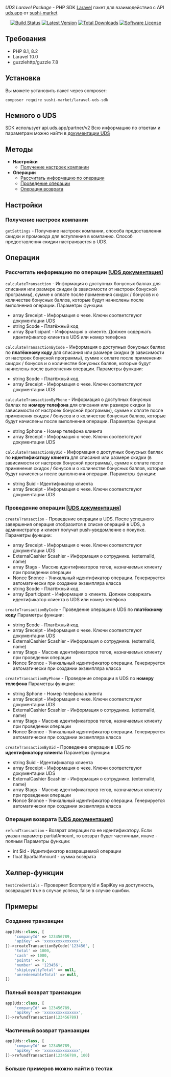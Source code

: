 *UDS Laravel Package* - PHP SDK [Laravel](https://github.com/laravel/laravel) пакет для взаимодействия с API [uds.app](https://uds.app) от [sushi-market](https://sushi-market.com/)

<p align="center">
    <a href="https://github.com/sushi-market/laravel-uds-sdk/actions"><img src="https://github.com/sushi-market/laravel-uds-sdk/actions/workflows/test.yml/badge.svg" alt="Build Status"></a>
    <a href="https://github.com/sushi-market/laravel-uds-sdk/releases"><img src="https://img.shields.io/github/release/sushi-market/laravel-uds-sdk.svg?style=flat-square" alt="Latest Version"></a>
    <a href="https://packagist.org/packages/sushi-market/laravel-uds-sdk"><img src="https://img.shields.io/packagist/dt/sushi-market/laravel-uds-sdk.svg?style=flat-square" alt="Total Downloads"></a>
    <a href="https://github.com/sushi-market/laravel-uds-sdk/blob/master/LICENSE"><img src="https://img.shields.io/badge/license-MIT-blue.svg" alt="Software License"></a>
</p>

## Требования
- PHP 8.1, 8.2
- Laravel 10.0
- guzzlehttp/guzzle 7.8

## Установка
Вы можете установить пакет через composer:

```shell script
composer require sushi-market/laravel-uds-sdk
```

## Немного о UDS
SDK использует api.uds.app/partner/v2
Всю информацию по ответам и параметрам можно найти в [документации UDS](https://docs.uds.app)

## Методы
- **Настройки**
    - [Получение настроек компании](https://github.com/sushi-market/laravel-uds-sdk#%D0%BF%D0%BE%D0%BB%D1%83%D1%87%D0%B5%D0%BD%D0%B8%D0%B5-%D0%BD%D0%B0%D1%81%D1%82%D1%80%D0%BE%D0%B5%D0%BA-%D0%BA%D0%BE%D0%BC%D0%BF%D0%B0%D0%BD%D0%B8%D0%B8)
- **Операции**
    - [Рассчитать информацию по операции](https://github.com/sushi-market/laravel-uds-sdk#%D1%80%D0%B0%D1%81%D1%81%D1%87%D0%B8%D1%82%D0%B0%D1%82%D1%8C-%D0%B8%D0%BD%D1%84%D0%BE%D1%80%D0%BC%D0%B0%D1%86%D0%B8%D1%8E-%D0%BF%D0%BE-%D0%BE%D0%BF%D0%B5%D1%80%D0%B0%D1%86%D0%B8%D0%B8-uds-%D0%B4%D0%BE%D0%BA%D1%83%D0%BC%D0%B5%D0%BD%D1%82%D0%B0%D1%86%D0%B8%D1%8F)
    - [Проведение операции](https://github.com/sushi-market/laravel-uds-sdk#%D0%BF%D1%80%D0%BE%D0%B2%D0%B5%D0%B4%D0%B5%D0%BD%D0%B8%D0%B5-%D0%BE%D0%BF%D0%B5%D1%80%D0%B0%D1%86%D0%B8%D0%B8-uds-%D0%B4%D0%BE%D0%BA%D1%83%D0%BC%D0%B5%D0%BD%D1%82%D0%B0%D1%86%D0%B8%D1%8F)
    - [Операция возврата](https://github.com/sushi-market/laravel-uds-sdk#%D0%BE%D0%BF%D0%B5%D1%80%D0%B0%D1%86%D0%B8%D1%8F-%D0%B2%D0%BE%D0%B7%D0%B2%D1%80%D0%B0%D1%82%D0%B0-uds-%D0%B4%D0%BE%D0%BA%D1%83%D0%BC%D0%B5%D0%BD%D1%82%D0%B0%D1%86%D0%B8%D1%8F)

## Настройки
### Получение настроек компании
`getSettings` - Получение настроек компании, способа предоставления скидки и промокода для вступления в компанию. Способ предоставления скидки настраивается в UDS.

## Операции
### Рассчитать информацию по операции [[UDS документация](https://docs.uds.app/#tag/Operations/paths/~1operations~1calc/post)]
`calculateTransaction` - Информация о доступных бонусных баллах для списания или размере скидки (в зависимости от настроек бонусной программы), сумме к оплате после применения скидок / бонусов и о количестве бонусных баллов, которые будут начислены после выполнения операции.
Параметры функции:
* array $receipt - Информация о чеке. Ключи соответствуют документации UDS
* string $code - Платёжный код
* array $participant - Информация о клиенте. Должен содержать идентификатор клиента в UDS или номер телефона

`calculateTransactionByCode` - Информация о доступных бонусных баллах по **платёжному коду** для списания или размере скидки (в зависимости от настроек бонусной программы), сумме к оплате после применения скидок / бонусов и о количестве бонусных баллов, которые будут начислены после выполнения операции.
Параметры функции:
* string $code - Платёжный код
* array $receipt - Информация о чеке. Ключи соответствуют документации UDS

`calculateTransactionByPhone` - Информация о доступных бонусных баллах по **номеру телефона** для списания или размере скидки (в зависимости от настроек бонусной программы), сумме к оплате после применения скидок / бонусов и о количестве бонусных баллов, которые будут начислены после выполнения операции.
Параметры функции:
* string $phone - Номер телефона клиента
* array $receipt - Информация о чеке. Ключи соответствуют документации UDS

`calculateTransactionByUid` - Информация о доступных бонусных баллах по **идентификатору клиента** для списания или размере скидки (в зависимости от настроек бонусной программы), сумме к оплате после применения скидок / бонусов и о количестве бонусных баллов, которые будут начислены после выполнения операции.
Параметры функции:
* string $uid - Идентификатор клиента
* array $receipt - Информация о чеке. Ключи соответствуют документации UDS

### Проведение операции [[UDS документация](https://docs.uds.app/#tag/Operations/paths/~1operations/post)]
`createTransaction` - Проведение операции в UDS. После успешного завершения операция отобразится в списке операций в UDS, а администратор и клиент получат push-уведомление о покупке.
Параметры функции:
* array $receipt - Информация о чеке. Ключи соответствуют документации UDS
* ExternalCashier $cashier - Информация о сотруднике. (externalId, name)
* array $tags - Массив идентификаторов тегов, назначаемых клиенту при проведении операции
* Nonce $nonce - Уникальный идентификатор операции. Генерируется автоматически при создании экземпляра класса
* string $code - Платёжный код
* array $participant - Информация о клиенте. Должен содержать идентификатор клиента в UDS или номер телефона

`createTransactionByCode` - Проведение операции в UDS по **платёжному коду**
Параметры функции:
* string $code - Платёжный код
* array $receipt - Информация о чеке. Ключи соответствуют документации UDS
* ExternalCashier $cashier - Информация о сотруднике. (externalId, name)
* array $tags - Массив идентификаторов тегов, назначаемых клиенту при проведении операции
* Nonce $nonce - Уникальный идентификатор операции. Генерируется автоматически при создании экземпляра класса

`createTransactionByPhone` - Проведение операции в UDS по **номеру телефона**
Параметры функции:
* string $phone - Номер телефона клиента
* array $receipt - Информация о чеке. Ключи соответствуют документации UDS
* ExternalCashier $cashier - Информация о сотруднике. (externalId, name)
* array $tags - Массив идентификаторов тегов, назначаемых клиенту при проведении операции
* Nonce $nonce - Уникальный идентификатор операции. Генерируется автоматически при создании экземпляра класса

`createTransactionByUid` - Проведение операции в UDS по **идентификатору клиента**
Параметры функции:
* string $uid - Идентификатор клиента
* array $receipt - Информация о чеке. Ключи соответствуют документации UDS
* ExternalCashier $cashier - Информация о сотруднике. (externalId, name)
* array $tags - Массив идентификаторов тегов, назначаемых клиенту при проведении операции
* Nonce $nonce - Уникальный идентификатор операции. Генерируется автоматически при создании экземпляра класса

### Операция возврата [[UDS документация](https://docs.uds.app/#tag/Operations/paths/~1operations~1{id}~1refund/post)]
`refundTransaction` - Возврат операции по ее идентификатору. Если указан параметр partialAmount, то возврат будет частичным, иначе - полным
Параметры функции:
* int $id - Идентификатор возвращаемой операции
* float $partialAmount - сумма возврата

## Хелпер-функции
`testCredentials` - Проверяет $companyId и $apiKey на доступность, возвращает true в случае успеха, false в случае ошибки.

## Примеры
### Создание транзакции
```php
app(Uds::class, [
    'companyId' => 123456789,
    'apiKey' => 'xxxxxxxxxxxxxxx',
])->createTransactionByCode('123456', [
    'total' => 1000,
    'cash' => 1000,
    'points' => 0,
    'number' => '123456',
    'skipLoyaltyTotal' => null,
    'unredeemableTotal' => null,
])
```

### Полный возврат транзакции
```php
app(Uds::class, [
    'companyId' => 123456789,
    'apiKey' => 'xxxxxxxxxxxxxxx',
])->refundTransaction(123456789)
```

### Частичный возврат транзакции
```php
app(Uds::class, [
    'companyId' => 123456789,
    'apiKey' => 'xxxxxxxxxxxxxxx',
])->refundTransaction(123456789, 100)
```

### Больше примеров можно найти в тестах
